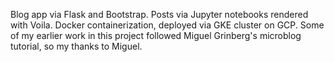 Blog app via Flask and Bootstrap. 
Posts via Jupyter notebooks rendered with Voila. 
Docker containerization, deployed via GKE cluster on GCP. 
Some of my earlier work in this project followed Miguel Grinberg's microblog tutorial, so my thanks to Miguel.
